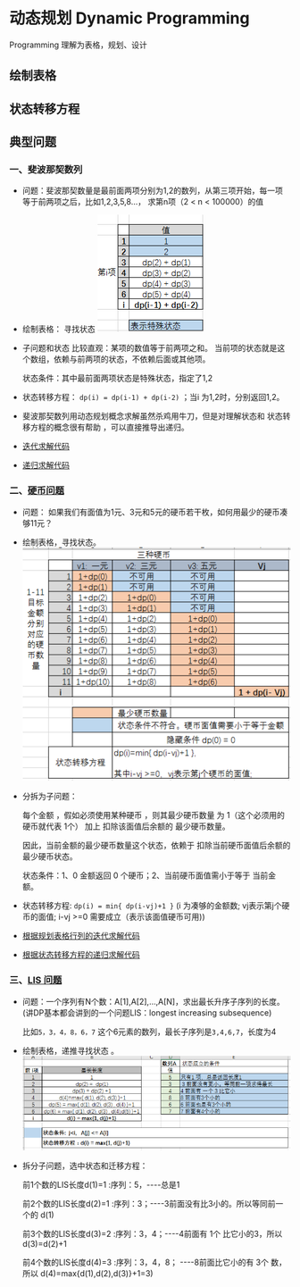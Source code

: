 # 动态规划 Dynamic Programming 
Programming 理解为表格，规划、设计


## 绘制表格

## 状态转移方程

## 典型问题

### 一、斐波那契数列
- 问题：斐波那契数量是最前面两项分别为1,2的数列，从第三项开始，每一项等于前两项之后，比如1,2,3,5,8...， 求第n项（2 < n < 100000）的值

- 绘制表格： 寻找状态 ![斐波那契表格](img/fibonacci.png)

- 子问题和状态 比较直观：某项的数值等于前两项之和。 当前项的状态就是这个数组，依赖与前两项的状态，不依赖后面或其他项。
  
  状态条件：其中最前面两项状态是特殊状态，指定了1,2
  
- 状态转移方程： `dp(i) = dp(i-1) + dp(i-2)` ；当i 为1,2时，分别返回1,2。

- 斐波那契数列用动态规划概念求解虽然杀鸡用牛刀，但是对理解状态和 状态转移方程的概念很有帮助 ，可以直接推导出递归。

- [迭代求解代码](fibonacci.cpp)
- [递归求解代码](fibonacci_recursive.cpp)

### 二、[硬币问题](http://www.hawstein.com/posts/dp-novice-to-advanced.html)
- 问题： 如果我们有面值为1元、3元和5元的硬币若干枚，如何用最少的硬币凑够11元？

- 绘制表格，寻找状态。 ![硬币表格](img/coin.png)

- 分拆为子问题：

  每个金额 ，假如必须使用某种硬币 ，则其最少硬币数量 为 1（这个必须用的硬币就代表 1个） 加上 扣除该面值后余额的 最少硬币数量。
 
  因此，当前金额的最少硬币数量这个状态，依赖于 扣除当前硬币面值后余额的 最少硬币状态。
  
  状态条件：1、0 金额返回 0 个硬币；2、当前硬币面值需小于等于 当前金额。
  
- 状态转移方程: `dp(i) = min{ dp(i-vj)+1 }` (i 为凑够的金额数; vj表示第j个硬币的面值; i-vj >=0 需要成立（表示该面值硬币可用))

- [根据规划表格行列的迭代求解代码](coins.cpp)
- [根据状态转移方程的递归求解代码](coins_recurive.cpp)

### 三、[LIS 问题](http://www.hawstein.com/posts/dp-novice-to-advanced.html) 
- 问题：一个序列有N个数：A[1],A[2],…,A[N]，求出最长升序子序列的长度。 (讲DP基本都会讲到的一个问题LIS：longest increasing subsequence)

  比如`5，3，4，8，6，7` 这个6元素的数列，最长子序列是`3,4,6,7`，长度为4
  
- 绘制表格，递推寻找状态 。![LIS](img/lis.png)

- 拆分子问题，选中状态和迁移方程：

  前1个数的LIS长度d(1)=1 :序列：5，----总是1
  
  前2个数的LIS长度d(2)=1 :序列：3；----3前面没有比3小的。所以等同前一个的 d(1)
  
  前3个数的LIS长度d(3)=2 :序列：3，4；----4前面有 1个 比它小的3，所以 d(3)=d(2)+1 
  
  前4个数的LIS长度d(4)=3 :序列：3，4，8； ----8前面比它小的有 3个 数，所以 d(4)=max{d(1),d(2),d(3)}+1=3)
  

  